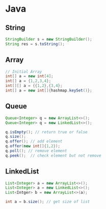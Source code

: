 # Java

## String

```java
StringBuilder s = new StringBuilder();
String res = s.toString();
```

## Array

```java
// Initial Array
int[] a = new int[4];
int[] a = {1,2,3,4};
int[][] a = {{1,2},{3,4};
int[] a = new int[]{hashmap.keySet()};
```



## Queue

```java
Queue<Integer> q = new ArrayList<>();
Queue<Integer> q = new LinkedList<>();

q.isEmpty(); // return true or false
q.size();
q.offer(); // add element
q.offer(new int[]{1,2});
q.poll(); // remove element
q.peek();  // check element but not remove 
```

## LinkedList

```java
List<Integer> a = new ArrayList<>();
List<Integer> a = new LinkedList<>();
List<Intger> b = new ArrayList<>(a);

int a = b.size(); // get size of list
```
